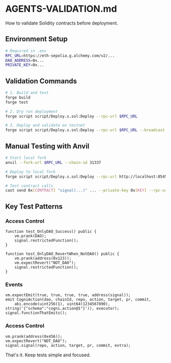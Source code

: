 # AGENTS-VALIDATION.md

How to validate Solidity contracts before deployment.

## Environment Setup
```bash
# Required in .env
RPC_URL=https://eth-sepolia.g.alchemy.com/v2/...
DAO_ADDRESS=0x...
PRIVATE_KEY=0x...
```

## Validation Commands

```bash
# 1. Build and test
forge build
forge test

# 2. Dry run deployment 
forge script script/Deploy.s.sol:Deploy --rpc-url $RPC_URL

# 3. Deploy and validate on testnet
forge script script/Deploy.s.sol:Deploy --rpc-url $RPC_URL --broadcast
```

## Manual Testing with Anvil

```bash
# Start local fork
anvil --fork-url $RPC_URL --chain-id 31337

# Deploy to local fork
forge script script/Deploy.s.sol:Deploy --rpc-url http://localhost:8545 --broadcast

# Test contract calls
cast send 0x[CONTRACT] "signal(...)" ... --private-key 0x[KEY] --rpc-url http://localhost:8545
```

## Key Test Patterns

### Access Control
```solidity
function test_OnlyDAO_Success() public {
    vm.prank(DAO);
    signal.restrictedFunction();
}

function test_OnlyDAO_RevertWhen_NotDAO() public {
    vm.prank(address(0x123));
    vm.expectRevert("NOT_DAO");
    signal.restrictedFunction();
}
```

### Events
```solidity
vm.expectEmit(true, true, true, true, address(signal));
emit CogniAction(dao, chainId, repo, action, target, pr, commit, 
    abi.encode(uint256(1), uint64(1234567890), string('{"schema":"cogni.action@1"}')), executor);
signal.functionThatEmits();
```

### Access Control
```solidity
vm.prank(address(0x456));
vm.expectRevert("NOT_DAO");
signal.signal(repo, action, target, pr, commit, extra);
```

That's it. Keep tests simple and focused.